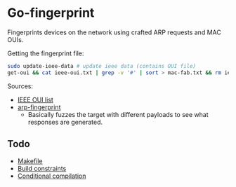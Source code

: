 # Go-fingerprint

Fingerprints devices on the network using crafted ARP requests and MAC OUIs.

Getting the fingerprint file:
```bash
sudo update-ieee-data # update ieee data (contains OUI file)
get-oui && cat ieee-oui.txt | grep -v '#' | sort > mac-fab.txt && rm ieee-oui.txt
```

Sources:
* [IEEE OUI list](http://standards-oui.ieee.org/oui/oui.txt)
* [arp-fingerprint](https://linux.die.net/man/1/arp-fingerprint)
    * Basically fuzzes the target with different payloads to see what responses are generated.

## Todo
* [Makefile](https://kodfabrik.com/journal/a-good-makefile-for-go)
* [Build constraints](https://www.digitalocean.com/community/tutorials/customizing-go-binaries-with-build-tags)
* [Conditional compilation](https://dave.cheney.net/2013/10/12/how-to-use-conditional-compilation-with-the-go-build-tool)